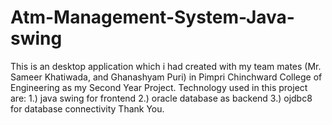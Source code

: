 # Atm-Management-System-Java-swing
This is an desktop application which i had created with my team mates (Mr. Sameer Khatiwada, and Ghanashyam Puri) in Pimpri Chinchward College of Engineering as my Second Year Project.
Technology used in this project are:
    1.) java swing for frontend
    2.) oracle database as backend
    3.) ojdbc8 for database connectivity
Thank You.
